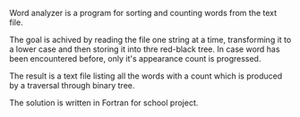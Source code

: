 Word analyzer is a program for sorting and counting words from the text file.

The goal is achived by reading the file one string at a time, transforming it to a lower case and then storing it into thre red-black tree. In case word has been encountered before, only it's appearance count is progressed.

The result is a text file listing all the words with a count which is produced by a traversal through binary tree.

The solution is written in Fortran for school project.
